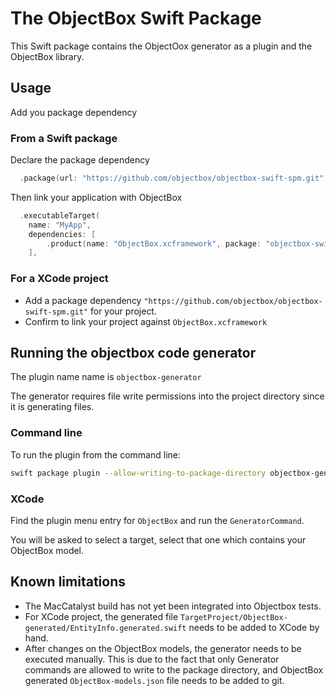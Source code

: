 # The ObjectBox Swift Package

This Swift package contains the ObjectOox generator as a plugin and the ObjectBox library.

## Usage

Add you package dependency

### From a Swift package

Declare the package dependency

```swift
  .package(url: "https://github.com/objectbox/objectbox-swift-spm.git", branch: "main")
```

Then link your application with ObjectBox

```swift
  .executableTarget(
    name: "MyApp",
    dependencies: [
        .product(name: "ObjectBox.xcframework", package: "objectbox-swift-spm")
    ],
```

### For a XCode project

- Add a package dependency `"https://github.com/objectbox/objectbox-swift-spm.git"` for your project.
- Confirm to link your project against `ObjectBox.xcframework`

## Running the objectbox code generator

The plugin name name is `objectbox-generator`

The generator requires file write permissions into the project directory since it is generating files.

### Command line

To run the plugin from the command line:

```bash
swift package plugin --allow-writing-to-package-directory objectbox-generator
```

### XCode

Find the plugin menu entry for `ObjectBox` and run the `GeneratorCommand`.

You will be asked to select a target, select that one which contains your ObjectBox model.

## Known limitations

- The MacCatalyst build has not yet been integrated into Objectbox tests.
- For XCode project, the generated file `TargetProject/ObjectBox-generated/EntityInfo.generated.swift` needs to be added to XCode by hand.
- After changes on the ObjectBox models, the generator needs to be executed manually. This is due to the fact that only Generator commands are allowed to write to the package directory, and ObjectBox generated `ObjectBox-models.json` file needs to be added to git.
